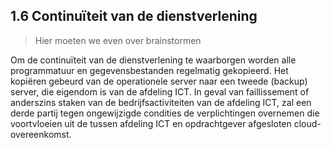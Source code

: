 ## 1.6 Continuïteit van de dienstverlening

> Hier moeten we even over brainstormen

Om de continuïteit van de dienstverlening te waarborgen worden alle programmatuur en gegevensbestanden regelmatig gekopieerd. Het kopiëren gebeurd van de operationele server naar een tweede (backup) server, die eigendom is van de afdeling ICT. In geval van faillissement of anderszins staken van de bedrijfsactiviteiten van de afdeling ICT, zal een derde partij tegen ongewijzigde condities de verplichtingen overnemen die voortvloeien uit de tussen afdeling ICT en opdrachtgever afgesloten cloud-overeenkomst.